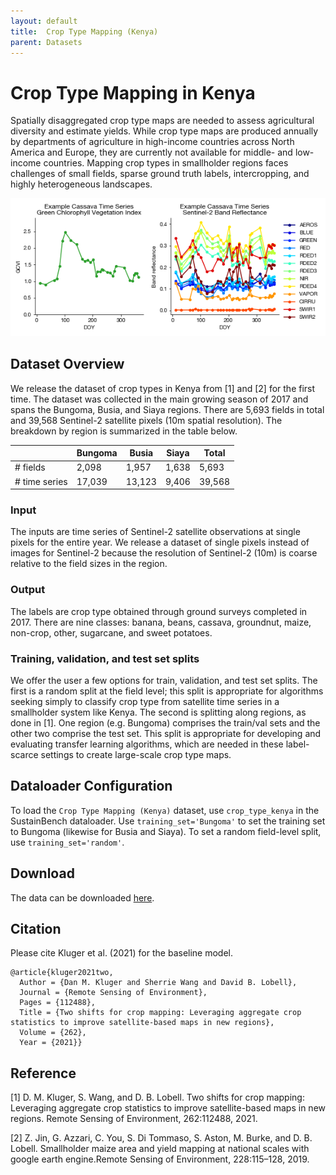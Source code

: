 ```yaml
---
layout: default
title:  Crop Type Mapping (Kenya)
parent: Datasets
---
```


# Crop Type Mapping in Kenya
Spatially disaggregated crop type maps are needed to assess agricultural diversity and estimate yields. While crop type maps are produced annually by departments of agriculture in high-income countries across North America and Europe, they are currently not available for middle- and low-income countries. Mapping crop types in smallholder regions faces challenges of small fields, sparse ground truth labels, intercropping, and highly heterogeneous landscapes.

<p style="text-align: center">
<img src="../../assets/images/crop_type_kenya_example.png" width="600" title="Sentinel-2 time series">
</p>

## Dataset Overview

We release the dataset of crop types in Kenya from [1] and [2] for the first time. The dataset was collected in the main growing season of 2017 and spans the Bungoma, Busia, and Siaya regions. There are 5,693 fields in total and 39,568 Sentinel-2 satellite pixels (10m spatial resolution). The breakdown by region is summarized in the table below.

|   | Bungoma | Busia | Siaya | Total |
| ------------- | ------------- | ------------- | ------------- | ------------- |
| # fields | 2,098 | 1,957 | 1,638 | 5,693 |
| # time series | 17,039 | 13,123 | 9,406 | 39,568 |

### Input
The inputs are time series of Sentinel-2 satellite observations at single pixels for the entire year. We release a dataset of single pixels instead of images for Sentinel-2 because the resolution of Sentinel-2 (10m) is coarse relative to the field sizes in the region.

### Output
The labels are crop type obtained through ground surveys completed in 2017. There are nine classes: banana, beans, cassava, groundnut, maize, non-crop, other, sugarcane, and sweet potatoes.

### Training, validation, and test set splits
We offer the user a few options for train, validation, and test set splits. The first is a random split at the field level; this split is appropriate for algorithms seeking simply to classify crop type from satellite time series in a smallholder system like Kenya. The second is splitting along regions, as done in [1]. One region (e.g. Bungoma) comprises the train/val sets and the other two comprise the test set. This split is appropriate for developing and evaluating transfer learning algorithms, which are needed in these label-scarce settings to create large-scale crop type maps.

## Dataloader Configuration
To load the ``Crop Type Mapping (Kenya)`` dataset, use ``crop_type_kenya`` in the SustainBench dataloader. Use ``training_set='Bungoma'`` to set the training set to Bungoma (likewise for Busia and Siaya). To set a random field-level split, use ``training_set='random'``.

## Download
The data can be downloaded [here](TBD).


## Citation
Please cite Kluger et al. (2021) for the baseline model.
```
@article{kluger2021two,
  Author = {Dan M. Kluger and Sherrie Wang and David B. Lobell},
  Journal = {Remote Sensing of Environment},
  Pages = {112488},
  Title = {Two shifts for crop mapping: Leveraging aggregate crop statistics to improve satellite-based maps in new regions},
  Volume = {262},
  Year = {2021}}
```

## Reference
[1] D. M. Kluger, S. Wang, and D. B. Lobell. Two shifts for crop mapping: Leveraging aggregate crop statistics to improve satellite-based maps in new regions. Remote Sensing of Environment, 262:112488, 2021.

[2] Z. Jin, G. Azzari, C. You, S. Di Tommaso, S. Aston, M. Burke, and D. B. Lobell. Smallholder maize area and yield mapping at national scales with google earth engine.Remote Sensing of Environment, 228:115–128, 2019.
